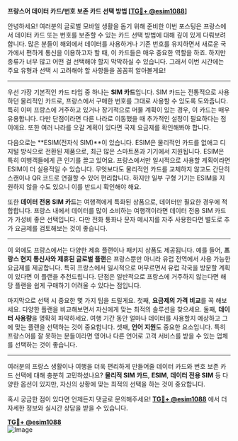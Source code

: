 **프랑스어 데이터 카드/번호 보존 카드 선택 방법 [[TG💪+ @esim1088](https://t.me/s/esim1088)]**

안녕하세요! 여러분의 글로벌 모바일 생활을 돕기 위해 준비한 이번 포스팅은 프랑스에서 데이터 카드 또는 번호를 보존할 수 있는 카드 선택 방법에 대해 깊이 있게 다뤄보려 합니다. 많은 분들이 해외에서 데이터를 사용하거나 기존 번호를 유지하면서 새로운 국가에서 편하게 통신을 이용하고자 할 때, 이 카드들은 매우 중요한 역할을 하죠. 하지만 종류가 너무 많고 어떤 걸 선택해야 할지 막막하실 수 있습니다. 그래서 이번 시간에는 주요 유형과 선택 시 고려해야 할 사항들을 꼼꼼히 알아볼게요!

---

우선 가장 기본적인 카드 타입 중 하나는 **SIM 카드**입니다. SIM 카드는 전통적으로 사용하던 물리적인 카드로, 프랑스에서 구매한 번호를 그대로 사용할 수 있도록 도와줍니다. 특히 이미 프랑스에 거주하고 있거나 장기적으로 머물 계획이 있는 경우, 이 카드는 매우 유용합니다. 다만 단점이라면 다른 나라로 이동했을 때 추가적인 설정이 필요하다는 점이에요. 또한 여러 나라를 오갈 계획이 있다면 국제 요금제를 확인해봐야 합니다.

다음으로는 **ESIM(전자식 SIM)**이 있습니다. ESIM은 물리적인 카드를 없애고 디지털 방식으로 전환된 제품으로, 최근 많은 스마트폰과 기기에서 지원됩니다. ESIM은 특히 여행객들에게 큰 인기를 끌고 있어요. 프랑스에서만 일시적으로 사용할 계획이라면 ESIM이 더 실용적일 수 있습니다. 무엇보다도 물리적인 카드를 교체하지 않고도 간단히 스캔이나 QR 코드로 연결할 수 있어 편리합니다. 하지만 일부 구형 기기는 ESIM을 지원하지 않을 수도 있으니 이를 반드시 확인해야 해요.

또한 **데이터 전용 SIM 카드**는 여행객에게 특화된 상품으로, 데이터만 필요한 경우에 적합합니다. 프랑스 내에서 데이터를 많이 소비하는 여행객이라면 데이터 전용 SIM 카드가 가성비 좋은 선택입니다. 다만 전화 통화나 문자 메시지를 자주 사용한다면 별도로 추가 요금제를 검토해보는 것이 좋습니다.

---

이 외에도 프랑스에서는 다양한 제휴 플랜이나 패키지 상품도 제공됩니다. 예를 들어, **프랑스 현지 통신사와 제휴된 글로벌 플랜**은 프랑스뿐만 아니라 유럽 전역에서 사용 가능한 요금제를 제공합니다. 특히 프랑스에서 일시적으로 머무르면서 유럽 각국을 방문할 계획이 있다면 이 플랜을 추천드립니다. 단점은 일반적으로 프랑스에 거주하지 않는다면 해당 플랜을 쉽게 구매하기 어려울 수 있다는 점입니다.

마지막으로 선택 시 중요한 몇 가지 팁을 드릴게요. 첫째, **요금제의 가격 비교**를 꼭 해보세요. 다양한 플랜을 비교해보면서 자신에게 맞는 최적의 솔루션을 찾으세요. 둘째, **데이터 사용량**을 명확히 파악하세요. 여행 기간 동안 얼마나 데이터를 사용할지 예상하고 그에 맞는 플랜을 선택하는 것이 중요합니다. 셋째, **언어 지원**도 중요한 요소입니다. 특히 프랑스어를 잘 못하는 분들이라면 영어나 다른 언어로 고객 서비스를 받을 수 있는 업체를 선택하는 것이 좋습니다.

---

여러분의 프랑스 생활이나 여행을 더욱 편리하게 만들어줄 데이터 카드와 번호 보존 카드 선택에 대해 충분히 고민하셨나요? **물리적 SIM 카드**, **ESIM**, **데이터 전용 SIM** 등 다양한 옵션이 있지만, 자신의 상황에 맞는 최적의 선택을 하는 것이 중요합니다. 

혹시 궁금한 점이 있다면 언제든지 댓글로 문의해주세요! **[TG💪+ @esim1088](https://t.me/s/esim1088)** 에서 더 자세한 정보와 실시간 상담을 받을 수 있습니다. 

**[TG💪+ @esim1088](https://t.me/s/esim1088)**  
![Image](https://i.postimg.cc/Y0z9fWf4/image.png)